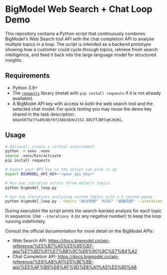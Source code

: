 # BigModel Web Search + Chat Loop Demo

This repository contains a Python script that continuously combines BigModel's
Web Search tool API with the chat completion API to analyse multiple topics in a
loop. The script is intended as a backend prototype showing how a customer could
cycle through topics, retrieve fresh search intelligence, and feed it back into
the large language model for structured insights.

## Requirements

- Python 3.9+
- The [`requests`](https://docs.python-requests.org/) library (install with
  `pip install requests` if it is not already available).
- A BigModel API key with access to both the web search tool and the selected
  chat model. For quick testing you may reuse the demo key shared in the task
  description: `b8ae5075e7fa49c0bf6f248b38de2152.8DCFTJBF5qKJH3KL`.

## Usage

```bash
# Optional: create a virtual environment
python -m venv .venv
source .venv/bin/activate
pip install requests

# Export your API key so the script can pick it up
export BIGMODEL_API_KEY="<your_api_key>"

# Run one iteration across three default topics
python bigmodel_loop.py

# Run two iterations analysing custom topics with a 5 second pause
python bigmodel_loop.py --topics "自动驾驶" "AIGC" "金融风控" --iterations 2 --delay 5
```

During execution the script prints the search-backed analysis for each topic in
sequence. Use `--iterations 0` (or any negative number) to keep the loop running
indefinitely.

Consult the official documentation for more detail on the BigModel APIs:

- Web Search API: <https://docs.bigmodel.cn/api-reference/%E5%B7%A5%E5%85%B7-api/%E7%BD%91%E7%BB%9C%E6%90%9C%E7%B4%A2>
- Chat Completion API: <https://docs.bigmodel.cn/api-reference/%E6%A8%A1%E5%9E%8B-api/%E5%AF%B9%E8%AF%9D%E8%A1%A5%E5%85%A8>
